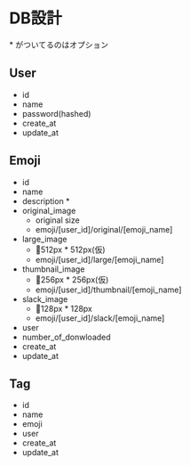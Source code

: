 # DB設計
\* がついてるのはオプション
## User
* id
* name
* password(hashed)
* create_at
* update_at

## Emoji
* id
* name
* description *
* original_image
  * original size
  * emoji/[user_id]/original/[emoji_name]
* large_image
  * 512px * 512px(仮)
  * emoji/[user_id]/large/[emoji_name]
* thumbnail_image
  * 256px * 256px(仮)
  * emoji/[user_id]/thumbnail/[emoji_name]
* slack_image
  * 128px * 128px
  * emoji/[user_id]/slack/[emoji_name]
* user
* number_of_donwloaded
* create_at
* update_at

## Tag
* id
* name
* emoji
* user
* create_at
* update_at
